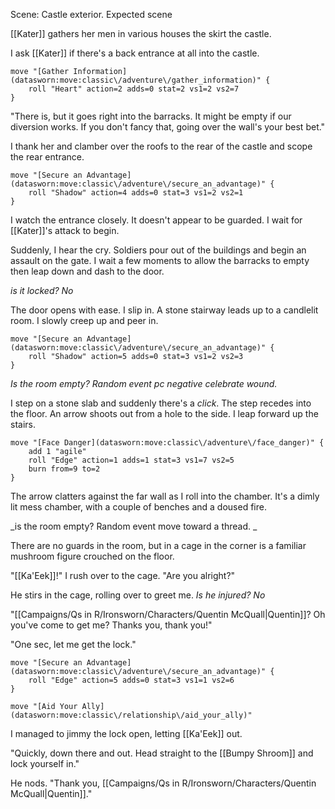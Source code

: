 Scene: Castle exterior. Expected scene

[[Kater]] gathers her men in various houses the skirt the castle. 

I ask [[Kater]] if there's a back entrance at all into the castle.

```iron-vault-mechanics
move "[Gather Information](datasworn:move:classic\/adventure\/gather_information)" {
    roll "Heart" action=2 adds=0 stat=2 vs1=2 vs2=7
}
```

"There is, but it goes right into the barracks. It might be empty if our diversion works. If you don't fancy that, going over the wall's your best bet."

I thank her and clamber over the roofs to the rear of the castle and scope the rear entrance. 

```iron-vault-mechanics
move "[Secure an Advantage](datasworn:move:classic\/adventure\/secure_an_advantage)" {
    roll "Shadow" action=4 adds=0 stat=3 vs1=2 vs2=1
}
```

I watch the entrance closely. It doesn't appear to be guarded. I wait for [[Kater]]'s attack to begin. 

Suddenly, I hear the cry. Soldiers pour out of the buildings and begin an assault on the gate. I wait a few moments to allow the barracks to empty then leap down and dash to the door. 

_is it locked? No_

The door opens with ease. I slip in. 
A stone stairway leads up to a candlelit room. I slowly creep up and peer in. 

```iron-vault-mechanics
move "[Secure an Advantage](datasworn:move:classic\/adventure\/secure_an_advantage)" {
    roll "Shadow" action=5 adds=0 stat=3 vs1=2 vs2=3
}
```

_Is the room empty? Random event pc negative celebrate wound._

I step on a stone slab and suddenly there's a *click*. The step recedes into the floor. An arrow shoots out from a hole to the side. I leap forward up the stairs. 

```iron-vault-mechanics
move "[Face Danger](datasworn:move:classic\/adventure\/face_danger)" {
    add 1 "agile"
    roll "Edge" action=1 adds=1 stat=3 vs1=7 vs2=5
    burn from=9 to=2
}
```

The arrow clatters against the far wall as I roll into the chamber. It's a dimly lit mess chamber, with a couple of benches and a doused fire. 

_is the room empty? Random event move toward a thread. _

There are no guards in the room, but in a cage in the corner is a familiar mushroom figure crouched on the floor. 

"[[Ka'Eek]]!" I rush over to the cage. "Are you alright?"

He stirs in the cage, rolling over to greet me. 
 *Is he injured? No*

"[[Campaigns/Qs in R/Ironsworn/Characters/Quentin McQuall|Quentin]]? Oh you've come to get me? Thanks you, thank you!"

"One sec, let me get the lock."

```iron-vault-mechanics
move "[Secure an Advantage](datasworn:move:classic\/adventure\/secure_an_advantage)" {
    roll "Edge" action=5 adds=0 stat=3 vs1=1 vs2=6
}
```



```iron-vault-mechanics
move "[Aid Your Ally](datasworn:move:classic\/relationship\/aid_your_ally)"
```

I managed to jimmy the lock open, letting [[Ka'Eek]] out. 

"Quickly, down there and out. Head straight to the [[Bumpy Shroom]] and lock yourself in."

He nods. "Thank you, [[Campaigns/Qs in R/Ironsworn/Characters/Quentin McQuall|Quentin]]."